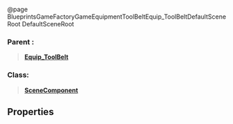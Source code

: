 @page BlueprintsGameFactoryGameEquipmentToolBeltEquip_ToolBeltDefaultSceneRoot DefaultSceneRoot
### Parent :
<b><a href="_blueprints_game_factory_game_equipment_tool_belt_equip__tool_belt.html"><blockquote>Equip_ToolBelt</blockquote></a></b>
### Class:
<b><a href="_class_script_scene_component.html"><blockquote>SceneComponent</blockquote></a></b>
## Properties

